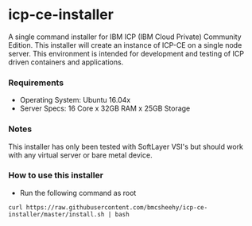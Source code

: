 # icp-ce-installer

A single command installer for IBM ICP (IBM Cloud Private) Community Edition. This installer will create an instance
of ICP-CE on a single node server. This environment is intended for development and testing of ICP driven containers and applications. 

### Requirements

- Operating System: Ubuntu 16.04x 
- Server Specs: 16 Core x 32GB RAM x 25GB Storage

### Notes

This installer has only been tested with SoftLayer VSI's but should work with any virtual server or bare metal device.

### How to use this installer

- Run the following command as root

```
curl https://raw.githubusercontent.com/bmcsheehy/icp-ce-installer/master/install.sh | bash
```
